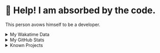 # 🥺 Help! I am absorbed by the code. 

This person avows himself to be a developer.

<details>

<summary>My Wakatime Data</summary>

<!--START_SECTION:waka-->
![Lines of code](https://img.shields.io/badge/From%20Hello%20World%20I%27ve%20Written-7.4%20million%20lines%20of%20code-blue)

**🐱 My GitHub Data** 

> 📦 688.9 kB Used in GitHub's Storage 
 > 
> 🏆 1,042 Contributions in the Year 2023
 > 
> 🚫 Not Opted to Hire
 > 
> 📜 81 Public Repositories 
 > 
> 🔑 18 Private Repositories 
 > 
**I'm an Early 🐤** 

```text
🌞 Morning                1541 commits        ██████░░░░░░░░░░░░░░░░░░░   24.05 % 
🌆 Daytime                2636 commits        ██████████░░░░░░░░░░░░░░░   41.14 % 
🌃 Evening                2161 commits        ████████░░░░░░░░░░░░░░░░░   33.73 % 
🌙 Night                  69 commits          ░░░░░░░░░░░░░░░░░░░░░░░░░   01.08 % 
```
📅 **I'm Most Productive on Wednesday** 

```text
Monday                   740 commits         ███░░░░░░░░░░░░░░░░░░░░░░   11.55 % 
Tuesday                  1077 commits        ████░░░░░░░░░░░░░░░░░░░░░   16.81 % 
Wednesday                1099 commits        ████░░░░░░░░░░░░░░░░░░░░░   17.15 % 
Thursday                 865 commits         ███░░░░░░░░░░░░░░░░░░░░░░   13.50 % 
Friday                   963 commits         ████░░░░░░░░░░░░░░░░░░░░░   15.03 % 
Saturday                 900 commits         ████░░░░░░░░░░░░░░░░░░░░░   14.05 % 
Sunday                   763 commits         ███░░░░░░░░░░░░░░░░░░░░░░   11.91 % 
```


**I Mostly Code in Go** 

```text
Go                       32 repos            █████████░░░░░░░░░░░░░░░░   34.41 % 
Python                   21 repos            ██████░░░░░░░░░░░░░░░░░░░   22.58 % 
HTML                     6 repos             ██░░░░░░░░░░░░░░░░░░░░░░░   06.45 % 
Dart                     2 repos             █░░░░░░░░░░░░░░░░░░░░░░░░   02.15 % 
TypeScript               1 repo              ░░░░░░░░░░░░░░░░░░░░░░░░░   01.08 % 
```




 Last Updated on 24/07/2023 01:29:09 UTC
<!--END_SECTION:waka-->

</details>

<details>
 
 <summary>My GitHub Stats</summary>

[![CDFMLR's github stats](https://github-readme-stats.vercel.app/api?username=cdfmlr&count_private=true&show_icons=true)](https://github.com/anuraghazra/github-readme-stats)
 
</details>

<details>

<summary>Known Projects</summary>

[![Star History Chart](https://api.star-history.com/svg?repos=cdfmlr/pyflowchart,cdfmlr/muvtuber,cdfmlr/crud,cdfmlr/murecom-verse-1,cdfmlr/murecom-intro&type=Date)](https://star-history.com/#cdfmlr/pyflowchart&cdfmlr/muvtuber&cdfmlr/crud&cdfmlr/murecom-verse-1&cdfmlr/murecom-intro&Date)

 </details>
